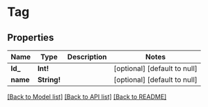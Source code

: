 # Tag

## Properties

| Name     | Type        | Description | Notes                        |
| -------- | ----------- | ----------- | ---------------------------- |
| **Id\_** | **Int!**    |             | [optional] [default to null] |
| **name** | **String!** |             | [optional] [default to null] |

[[Back to Model list]](../README.md#documentation-for-models) [[Back to API list]](../README.md#documentation-for-api-endpoints) [[Back to README]](../README.md)
